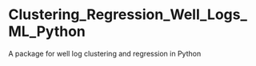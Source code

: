 # Clustering_Regression_Well_Logs_ML_Python
A package for well log clustering and regression in Python 
